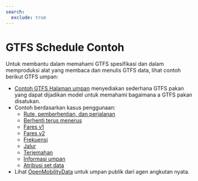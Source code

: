```yaml
---
search:
  exclude: true
---
```


# GTFS Schedule Contoh

Untuk membantu dalam memahami GTFS spesifikasi dan dalam memproduksi alat yang membaca dan menulis GTFS data, lihat contoh berikut GTFS umpan:

- [Contoh GTFS Halaman umpan](/id/schedule/example-feed) menyediakan sederhana GTFS pakan yang dapat dijadikan model untuk memahami bagaimana a GTFS pakan disatukan.
- Contoh berdasarkan kasus penggunaan:
    - [Rute, pemberhentian, dan perjalanan](routes-stops-trips)
    - [Berhenti terus menerus](continuous-stops)
    - [Fares v1](fares-v1)
    - [Fares v2](fares-v2)
    - [Frekuensi](frequencies)
    - [Jalur](pathways)
    - [Terjemahan](translations)
    - [Informasi umpan](feed-info)
    - [Atribusi set data](attributions)
- Lihat [OpenMobilityData](https://openmobilitydata.org/) untuk umpan publik dari agen angkutan nyata.
